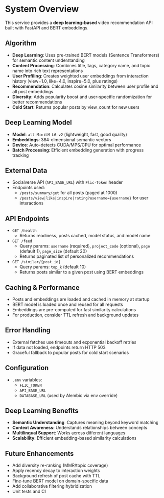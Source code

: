 # System Overview

This service provides a **deep learning-based** video recommendation API built with FastAPI and BERT embeddings.

## Algorithm
- **Deep Learning**: Uses pre-trained BERT models (Sentence Transformers) for semantic content understanding
- **Content Processing**: Combines title, tags, category name, and topic name into rich text representations
- **User Profiling**: Creates weighted user embeddings from interaction history (view=1.0, like=4.0, inspire=5.0, plus ratings)
- **Recommendation**: Calculates cosine similarity between user profile and all post embeddings
- **Diversity**: Adds popularity boost and user-specific randomization for better recommendations
- **Cold Start**: Returns popular posts by view_count for new users

## Deep Learning Model
- **Model**: `all-MiniLM-L6-v2` (lightweight, fast, good quality)
- **Embeddings**: 384-dimensional semantic vectors
- **Device**: Auto-detects CUDA/MPS/CPU for optimal performance
- **Batch Processing**: Efficient embedding generation with progress tracking

## External Data
- Socialverse API (`API_BASE_URL`) with `Flic-Token` header
- Endpoints used:
  - `/posts/summary/get` for all posts (paged at 1000)
  - `/posts/view|like|inspire|rating?username={username}` for user interactions

## API Endpoints
- `GET /health`
  - Returns readiness, posts cached, model status, and model name
- `GET /feed`
  - Query params: `username` (required), `project_code` (optional), `page` (default 1), `page_size` (default 20)
  - Returns paginated list of personalized recommendations
- `GET /similar/{post_id}`
  - Query params: `top_k` (default 10)
  - Returns posts similar to a given post using BERT embeddings

## Caching & Performance
- Posts and embeddings are loaded and cached in memory at startup
- BERT model is loaded once and reused for all requests
- Embeddings are pre-computed for fast similarity calculations
- For production, consider TTL refresh and background updates

## Error Handling
- External fetches use timeouts and exponential backoff retries
- If data not loaded, endpoints return HTTP 503
- Graceful fallback to popular posts for cold start scenarios

## Configuration
- `.env` variables:
  - `FLIC_TOKEN`
  - `API_BASE_URL`
  - `DATABASE_URL` (used by Alembic via env override)

## Deep Learning Benefits
- **Semantic Understanding**: Captures meaning beyond keyword matching
- **Context Awareness**: Understands relationships between concepts
- **Multilingual Support**: Works across different languages
- **Scalability**: Efficient embedding-based similarity calculations

## Future Enhancements
- Add diversity re-ranking (MMR/topic coverage)
- Apply recency decay to interaction weights
- Background refresh of post cache with TTL
- Fine-tune BERT model on domain-specific data
- Add collaborative filtering hybridization
- Unit tests and CI